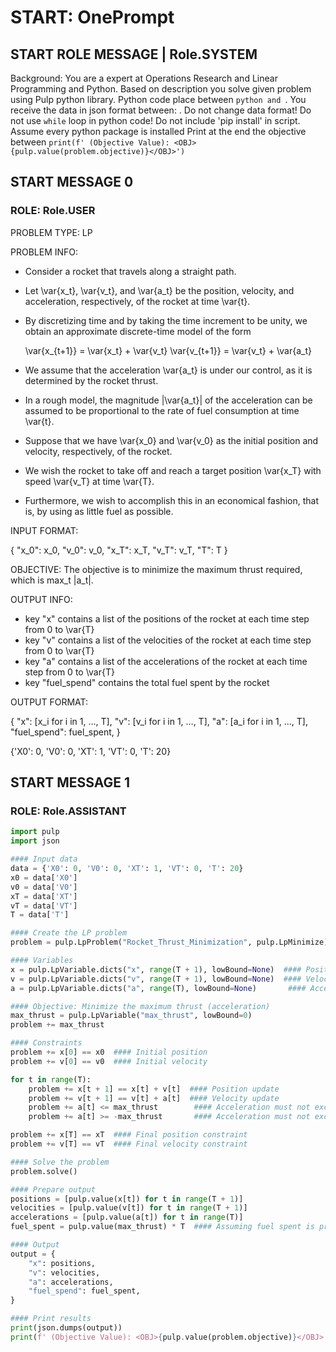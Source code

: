 # START: OnePrompt 
## START ROLE MESSAGE | Role.SYSTEM 
Background: You are a expert at Operations Research and Linear Programming and Python. Based on description you solve given problem using Pulp python library. Python code place between ```python and ```. You receive the data in json format between: <DATA></DATA>. Do not change data format! Do not use `while` loop in python code! Do not include 'pip install' in script. Assume every python package is installed Print at the end the objective between <OBJ></OBJ> `print(f' (Objective Value): <OBJ>{pulp.value(problem.objective)}</OBJ>')`  
## START MESSAGE 0 
### ROLE: Role.USER
<DESCRIPTION>
PROBLEM TYPE: LP

PROBLEM INFO: 

- Consider a rocket that travels along a straight path. 
- Let \var{x_t}, \var{v_t}, and \var{a_t} be the position, velocity, and acceleration, respectively, of the rocket at time \var{t}.
- By discretizing time and by taking the time increment to be unity, we obtain an approximate discrete-time model of the form 
    
    \var{x_{t+1}} = \var{x_t} + \var{v_t}
    \var{v_{t+1}} = \var{v_t} + \var{a_t}

- We assume that the acceleration \var{a_t} is under our control, as it is determined by the rocket thrust.
- In a rough model, the magnitude |\var{a_t}| of the accelera­tion can be assumed to be proportional to the rate of fuel consumption at time \var{t}.
- Suppose that we have \var{x_0} and \var{v_0} as the initial position and velocity, respectively, of the rocket.
- We wish the rocket to take off and reach a target position \var{x_T} with speed \var{v_T} at time \var{T}.
- Furthermore, we wish to accomplish this in an economical fashion, that is, by using as little fuel as possible.


INPUT FORMAT: 

{
    "x_0": x_0,
    "v_0": v_0,
    "x_T": x_T,
    "v_T": v_T,
    "T": T
}

OBJECTIVE: The objective is to minimize the maximum thrust required, which is max_t |a_t|. 

OUTPUT INFO:

- key "x" contains a list of the positions of the rocket at each time step from 0 to \var{T}
- key "v" contains a list of the velocities of the rocket at each time step from 0 to \var{T}
- key "a" contains a list of the accelerations of the rocket at each time step from 0 to \var{T}
- key "fuel_spend" contains the total fuel spent by the rocket

OUTPUT FORMAT:

{
    "x": [x_i for i in 1, ..., T],
    "v": [v_i for i in 1, ..., T],
    "a": [a_i for i in 1, ..., T],
    "fuel_spend": fuel_spent,
}


</DESCRIPTION>
<DATA>
{'X0': 0, 'V0': 0, 'XT': 1, 'VT': 0, 'T': 20}</DATA>


## START MESSAGE 1 
### ROLE: Role.ASSISTANT
```python
import pulp
import json

#### Input data
data = {'X0': 0, 'V0': 0, 'XT': 1, 'VT': 0, 'T': 20}
x0 = data['X0']
v0 = data['V0']
xT = data['XT']
vT = data['VT']
T = data['T']

#### Create the LP problem
problem = pulp.LpProblem("Rocket_Thrust_Minimization", pulp.LpMinimize)

#### Variables
x = pulp.LpVariable.dicts("x", range(T + 1), lowBound=None)  #### Position
v = pulp.LpVariable.dicts("v", range(T + 1), lowBound=None)  #### Velocity
a = pulp.LpVariable.dicts("a", range(T), lowBound=None)       #### Acceleration

#### Objective: Minimize the maximum thrust (acceleration)
max_thrust = pulp.LpVariable("max_thrust", lowBound=0)
problem += max_thrust

#### Constraints
problem += x[0] == x0  #### Initial position
problem += v[0] == v0  #### Initial velocity

for t in range(T):
    problem += x[t + 1] == x[t] + v[t]  #### Position update
    problem += v[t + 1] == v[t] + a[t]  #### Velocity update
    problem += a[t] <= max_thrust        #### Acceleration must not exceed max_thrust
    problem += a[t] >= -max_thrust       #### Acceleration must not exceed -max_thrust

problem += x[T] == xT  #### Final position constraint
problem += v[T] == vT  #### Final velocity constraint

#### Solve the problem
problem.solve()

#### Prepare output
positions = [pulp.value(x[t]) for t in range(T + 1)]
velocities = [pulp.value(v[t]) for t in range(T + 1)]
accelerations = [pulp.value(a[t]) for t in range(T)]
fuel_spent = pulp.value(max_thrust) * T  #### Assuming fuel spent is proportional to max thrust and time

#### Output
output = {
    "x": positions,
    "v": velocities,
    "a": accelerations,
    "fuel_spend": fuel_spent,
}

#### Print results
print(json.dumps(output))
print(f' (Objective Value): <OBJ>{pulp.value(problem.objective)}</OBJ>')
```

